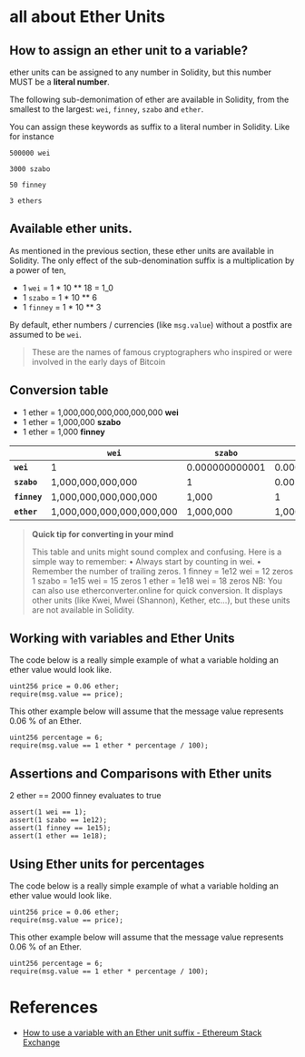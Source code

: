 # all about Ether Units

## How to assign an ether unit to a variable?

ether units can be assigned to any number in Solidity, but this number MUST be a **literal number**. 

The following sub-demonimation of ether are available in Solidity, from the smallest to the largest: `wei`, `finney`, `szabo` and `ether`.

You can assign these keywords as suffix to a literal number in Solidity. Like for instance

```solidity
500000 wei

3000 szabo

50 finney

3 ethers
```

## Available ether units.

As mentioned in the previous section, these ether units are available in Solidity. The only effect of the sub-denomination suffix is a multiplication by a power of ten, 

- 1 `wei` = 1 * 10 ** 18 = 1_0
- 1 `szabo` = 1 * 10 ** 6
- 1 `finney` = 1 * 10 ** 3

By default, ether numbers / currencies (like `msg.value`) without a postfix are assumed to be `wei`.

> These are the names of famous cryptographers who inspired or were involved in the early days of Bitcoin


## Conversion table

- 1 ether = 1,000,000,000,000,000,000 **wei**
- 1 ether = 1,000,000 **szabo**
- 1 ether = 1,000 **finney**


|            |`wei`                     |`szabo`          |`finney`         |`ether`              |
|------------|--------------------------|-----------------|-----------------|---------------------|
|**`wei`**   |1                         |0.000000000001   |0.000000000000001|0.000000000000000001 |
|**`szabo`** |1,000,000,000,000         |1                |0.001            |0.000001             |
|**`finney`**|1,000,000,000,000,000     |1,000            |1                |0.001                |
|**`ether`** |1,000,000,000,000,000,000 |1,000,000        |1,000            |1                    |



> **Quick tip for converting in your mind**
> 
> This table and units might sound complex and confusing. Here is a simple way to remember:
> •	Always start by counting in wei. 
> •	Remember the number of trailing zeros.
> 1 finney = 1e12 wei = 12 zeros
> 1 szabo = 1e15 wei = 15 zeros
> 1 ether = 1e18 wei = 18 zeros
> NB: You can also use etherconverter.online for quick conversion. It displays other units (like Kwei, Mwei (Shannon), Kether, etc…), but these units are not available in Solidity.



## Working with variables and Ether Units

The code below is a really simple example of what a variable holding an ether value would look like.

```solidity
uint256 price = 0.06 ether;
require(msg.value == price);
````

This other example below will assume that the message value represents 0.06 % of an Ether.

```solidity
uint256 percentage = 6;
require(msg.value == 1 ether * percentage / 100);
```



## Assertions and Comparisons with Ether units

2 ether == 2000 finney evaluates to true

```solidity
assert(1 wei == 1);
assert(1 szabo == 1e12);
assert(1 finney == 1e15);
assert(1 ether == 1e18);
```

## Using Ether units for percentages

The code below is a really simple example of what a variable holding an ether value would look like.

```solidity
uint256 price = 0.06 ether;
require(msg.value == price);
```

This other example below will assume that the message value represents 0.06 % of an Ether.

```solidity
uint256 percentage = 6;
require(msg.value == 1 ether * percentage / 100);
```


# References

- [How to use a variable with an Ether unit suffix - Ethereum Stack Exchange](https://ethereum.stackexchange.com/questions/52241/how-to-use-a-variable-with-an-ether-unit-suffix)